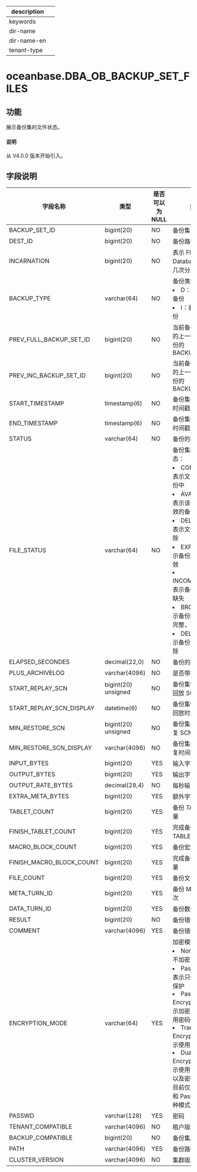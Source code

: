 |description||
|---|---|
|keywords||
|dir-name||
|dir-name-en||
|tenant-type||

# oceanbase.DBA_OB_BACKUP_SET_FILES

## 功能

展示备份集的文件状态。

<main id="notice" type='explain'>
  <h4>说明</h4>
  <p>从 V4.0.0 版本开始引入。</p>
</main>

## 字段说明

| 字段名称 | 类型 | 是否可以为 NULL | 描述 |
| --- | --- | --- | --- |
| BACKUP_SET_ID | bigint(20) | NO | 备份集 ID |
| DEST_ID | bigint(20) | NO | 备份路径 ID |
| INCARNATION | bigint(20) | NO | 表示 Flashback Database 后的第几次分身 |
| BACKUP_TYPE | varchar(64) | NO | 备份类型：<li>D：表示全量备份<li>I：表示增量备份 |
| PREV_FULL_BACKUP_SET_ID | bigint(20) | NO | 当前备份集依赖的上一个全量备份的 BACKUP_SET_ID  |
| PREV_INC_BACKUP_SET_ID | bigint(20) | NO | 当前备份集依赖的上一个增量备份的 BACKUP_SET_ID  |
| START_TIMESTAMP | timestamp(6) | NO | 备份集备份开始时间戳 |
| END_TIMESTAMP | timestamp(6) | NO | 备份集备份结束时间戳 |
| STATUS | varchar(64) | NO | 备份的状态 |
| FILE_STATUS | varchar(64) | NO | 备份集的文件状态：<li>COPYING：表示文件正在备份中<li>AVAILABLE：表示该备份为有效的备份<li>DELETING：表示文件正在删除<li>EXPIRED：表示备份文件已失效<li>INCOMPLETE：表示备份文件有缺失<li>BROKEN：表示备份的文件不完整，不可使用<li>DELETED：表示备份文件已删除 |
| ELAPSED_SECONDES | decimal(22,0) | NO | 备份的耗时 |
| PLUS_ARCHIVELOG | varchar(4096) | NO | 是否带补齐日志 |
| START_REPLAY_SCN | bigint(20) unsigned | NO | 备份集依赖日志回放 SCN |
| START_REPLAY_SCN_DISPLAY | datetime(6) | NO | 备份集依赖日志回放时间戳位点 |
| MIN_RESTORE_SCN | bigint(20) unsigned | NO | 备份集最新可恢复 SCN |
| MIN_RESTORE_SCN_DISPLAY | varchar(4096) | NO | 备份集最小可恢复时间戳位点 |
| INPUT_BYTES | bigint(20) | YES | 输入字节数 |
| OUTPUT_BYTES | bigint(20) | YES | 输出字节数 |
| OUTPUT_RATE_BYTES | decimal(28,4) | NO | 每秒输出字节数 |
| EXTRA_META_BYTES | bigint(20) | YES | 额外字节数 |
| TABLET_COUNT | bigint(20) | YES | 备份 TABLET 总量 |
| FINISH_TABLET_COUNT | bigint(20) | YES | 完成备份 TABLET 总量 |
| MACRO_BLOCK_COUNT | bigint(20) | YES | 备份宏块总量 |
| FINISH_MACRO_BLOCK_COUNT | bigint(20) | YES | 完成备份宏块总量 |
| FILE_COUNT | bigint(20) | YES | 备份文件个数 |
| META_TURN_ID | bigint(20) | YES | 备份 META 的轮次 |
| DATA_TURN_ID | bigint(20) | YES | 备份数据的轮次 |
| RESULT | bigint(20) | NO | 备份错误码结果 |
| COMMENT | varchar(4096) | YES | 备份错误码描述 |
| ENCRYPTION_MODE | varchar(64) | YES | 加密模式：<li>None：表示不加密<li>Password：表示只使用密码保护<li>Password Encryption ：表示加密，并且使用密码保护<li>Transparent Encryption：表示使用 TDE 加密<li>Dual mode Encryption ： 表示使用 TDE 加密以及密码保护<br>目前仅支持 None 和 Password 两种模式 |
| PASSWD | varchar(128) | YES | 密码 |
| TENANT_COMPATIBLE | varchar(4096) | NO | 租户版本号 |
| BACKUP_COMPATIBLE | bigint(20) | NO | 备份集版本号 |
| PATH | varchar(4096) | YES | 备份路径 |
| CLUSTER_VERSION| varchar(4096)| NO | 集群版本号|
